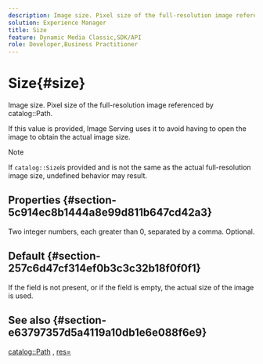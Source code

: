 ```yaml
---
description: Image size. Pixel size of the full-resolution image referenced by catalog Path.
solution: Experience Manager
title: Size
feature: Dynamic Media Classic,SDK/API
role: Developer,Business Practitioner
---
```


# Size{#size}

Image size. Pixel size of the full-resolution image referenced by catalog::Path.

 If this value is provided, Image Serving uses it to avoid having to open the image to obtain the actual image size.

>[!NOTE]
>
>If `catalog::Size`is provided and is not the same as the actual full-resolution image size, undefined behavior may result.

## Properties {#section-5c914ec8b1444a8e99d811b647cd42a3}

Two integer numbers, each greater than 0, separated by a comma. Optional.

## Default {#section-257c6d47cf314ef0b3c3c32b18f0f0f1}

If the field is not present, or if the field is empty, the actual size of the image is used.

## See also {#section-e63797357d5a4119a10db1e6e088f6e9}

[catalog::Path](../../../../../../is-api/image-catalog/image-serving-api-ref/c-image-catalog-reference/c-image-svg-data-reference/c-image-data-reference/r-path-cat.md#reference-306afcaff172440ca81b85da8d78213c) , [res=](/help/aem-is-ir-api/is-api/http-ref/image-serving-api-ref/c-http-protocol-reference/c-command-reference/r-res.md) 
